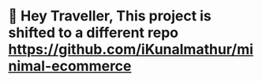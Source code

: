 # 🛑 Hey Traveller, This project is shifted to a different repo https://github.com/iKunalmathur/minimal-ecommerce
